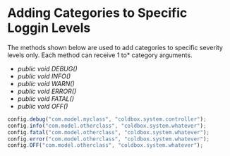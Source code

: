 # Adding Categories to Specific Loggin Levels
The methods shown below are used to add categories to specific severity levels only. Each method can receive 1 to* category arguments.

* <i>public void DEBUG()</i>
* <i>public void INFO()</i>
* <i>public void WARN()</i>
* <i>public void ERROR()</i>
* <i>public void FATAL()</i>
* <i>public void OFF()</i>

```javascript
config.debug("com.model.myclass", "coldbox.system.controller");
config.info("com.model.otherclass", "coldbox.system.whatever");
config.fatal("com.model.otherclass", "coldbox.system.whatever");
config.error("com.model.otherclass", "coldbox.system.whatever");
config.OFF("com.model.otherclass", "coldbox.system.whatever");
```



